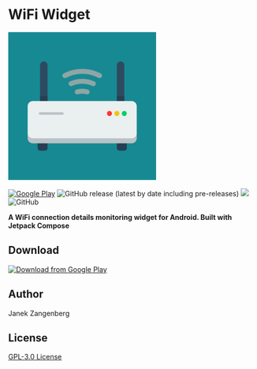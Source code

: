 # WiFi Widget

<img src="assets/logo.png" alt="drawing" width="300"/>

[![Google Play](https://img.shields.io/endpoint?color=green&logo=google-play&logoColor=white&url=https%3A%2F%2Fplayshields.herokuapp.com%2Fplay%3Fi%3Dcom.w2sv.wifiwidget%26l%3DGoogle%2520Play%26m%3D%24version)](https://play.google.com/store/apps/details?id=com.w2sv.wifiwidget)
![GitHub release (latest by date including pre-releases)](https://img.shields.io/github/v/release/w2sv/WiFi-Widget?include_prereleases)
![](https://PlayBadges.pavi2410.me/badge/downloads?id=com.w2sv.wifiwidget&pretty)
![GitHub](https://img.shields.io/github/license/w2sv/WiFi-Widget)

__A WiFi connection details monitoring widget for Android. Built with Jetpack Compose__

## Download

[<img src="https://play.google.com/intl/en_us/badges/images/generic/en_badge_web_generic.png"
alt="Download from Google Play"
height="80">](https://play.google.com/store/apps/details?id=com.w2sv.wifiwidget)

## Author

Janek Zangenberg

## License

[GPL-3.0 License](LICENSE)
